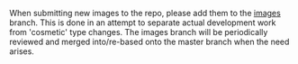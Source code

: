 When submitting new images to the repo, please add them to the 
[images](https://github.com/tux2603/LightStripController/tree/images "You found the mouse-over text! Good for you!") branch.
This is done in an attempt to separate actual development work from 'cosmetic' type changes. The images branch will 
be periodically reviewed and merged into/re-based onto the master branch when the need arises.
